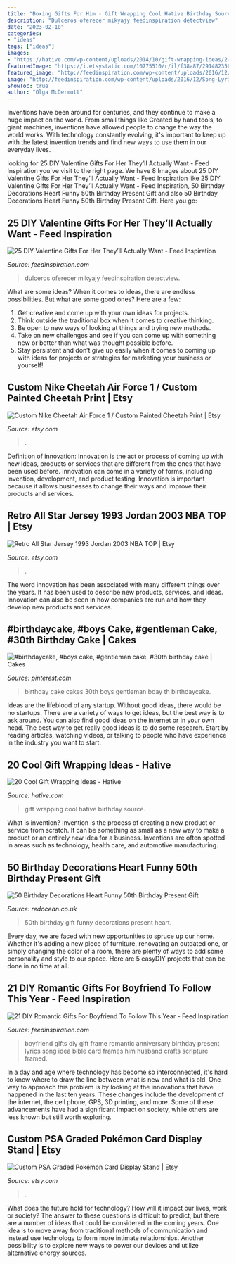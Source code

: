 ```yaml
---
title: "Boxing Gifts For Him - Gift Wrapping Cool Hative Birthday Source"
description: "Dulceros oferecer mikyajy feedinspiration detectview"
date: "2023-02-10"
categories:
- "ideas"
tags: ["ideas"]
images:
- "https://hative.com/wp-content/uploads/2014/10/gift-wrapping-ideas/2-cool-gift-wrapping-ideas.jpg"
featuredImage: "https://i.etsystatic.com/10775510/r/il/f38a87/2914823566/il_1588xN.2914823566_ch3e.jpg"
featured_image: "http://feedinspiration.com/wp-content/uploads/2016/12/Song-Lyrics-Picture-Frame.jpg"
image: "http://feedinspiration.com/wp-content/uploads/2016/12/Song-Lyrics-Picture-Frame.jpg"
ShowToc: true
author: "Olga McDermott"
---
```



Inventions have been around for centuries, and they continue to make a huge impact on the world. From small things like Created by hand tools, to giant machines, inventions have allowed people to change the way the world works. With technology constantly evolving, it's important to keep up with the latest invention trends and find new ways to use them in our everyday lives.

	

		
looking for 25 DIY Valentine Gifts For Her They’ll Actually Want - Feed Inspiration you've visit to the right page. We have 8 Images about 25 DIY Valentine Gifts For Her They’ll Actually Want - Feed Inspiration like 25 DIY Valentine Gifts For Her They’ll Actually Want - Feed Inspiration, 50 Birthday Decorations Heart Funny 50th Birthday Present Gift and also 50 Birthday Decorations Heart Funny 50th Birthday Present Gift. Here you go:
		
    
## 25 DIY Valentine Gifts For Her They’ll Actually Want - Feed Inspiration

<img loading=lazy src="https://www.feedinspiration.com/wp-content/uploads/2016/12/DIY-Valentine-Day-Gift-For-Her.jpg" onerror="this.onerror=null;this.src='https://tse1.mm.bing.net/th?id=OIP.rr4B09CrsZU28mAC1q2g0AHaLH&amp;pid=15.1';" alt="25 DIY Valentine Gifts For Her They’ll Actually Want - Feed Inspiration">

_Source: feedinspiration.com_

>dulceros oferecer mikyajy feedinspiration detectview. 

	

What are some ideas?
When it comes to ideas, there are endless possibilities. But what are some good ones? Here are a few: 
1. Get creative and come up with your own ideas for projects.
2. Think outside the traditional box when it comes to creative thinking.
3. Be open to new ways of looking at things and trying new methods.
4. Take on new challenges and see if you can come up with something new or better than what was thought possible before. 
5. Stay persistent and don’t give up easily when it comes to coming up with ideas for projects or strategies for marketing your business or yourself!

    
## Custom Nike Cheetah Air Force 1 / Custom Painted Cheetah Print | Etsy

<img loading=lazy src="https://i.etsystatic.com/10775510/r/il/f38a87/2914823566/il_1588xN.2914823566_ch3e.jpg" onerror="this.onerror=null;this.src='https://tse2.mm.bing.net/th?id=OIP.afkyw3VN4OTMYM-rp7VEgQHaJ3&amp;pid=15.1';" alt="Custom Nike Cheetah Air Force 1 / Custom Painted Cheetah Print | Etsy">

_Source: etsy.com_

>. 

	

Definition of innovation:
Innovation is the act or process of coming up with new ideas, products or services that are different from the ones that have been used before. Innovation can come in a variety of forms, including invention, development, and product testing. Innovation is important because it allows businesses to change their ways and improve their products and services.

    
## Retro All Star Jersey 1993 Jordan 2003 NBA TOP | Etsy

<img loading=lazy src="https://i.etsystatic.com/26520247/r/il/36e1da/3124457809/il_1588xN.3124457809_gtm2.jpg" onerror="this.onerror=null;this.src='https://tse3.mm.bing.net/th?id=OIP.coQfFqZTszoqM3M7LYhiZgHaJ3&amp;pid=15.1';" alt="Retro All Star Jersey 1993 Jordan 2003 NBA TOP | Etsy">

_Source: etsy.com_

>. 

	

The word innovation has been associated with many different things over the years. It has been used to describe new products, services, and ideas. Innovation can also be seen in how companies are run and how they develop new products and services.

    
## #birthdaycake, #boys Cake, #gentleman Cake, #30th Birthday Cake | Cakes

<img loading=lazy src="https://i.pinimg.com/736x/29/be/fa/29befa21f64c872b14f47c87b8a42a1b--men-cake-th-birthday-cakes.jpg" onerror="this.onerror=null;this.src='https://tse1.mm.bing.net/th?id=OIP.s0vysXNdapw7SlPv7s2BVwDYEg&amp;pid=15.1';" alt="#birthdaycake, #boys cake, #gentleman cake, #30th birthday cake | Cakes">

_Source: pinterest.com_

>birthday cake cakes 30th boys gentleman bday th birthdaycake. 

	

Ideas are the lifeblood of any startup. Without good ideas, there would be no startups. There are a variety of ways to get ideas, but the best way is to ask around. You can also find good ideas on the internet or in your own head. The best way to get really good ideas is to do some research. Start by reading articles, watching videos, or talking to people who have experience in the industry you want to start.

    
## 20 Cool Gift Wrapping Ideas - Hative

<img loading=lazy src="https://hative.com/wp-content/uploads/2014/10/gift-wrapping-ideas/2-cool-gift-wrapping-ideas.jpg" onerror="this.onerror=null;this.src='https://tse4.mm.bing.net/th?id=OIP.iX8UAdzo3q4mvijwzBCFEwHaKX&amp;pid=15.1';" alt="20 Cool Gift Wrapping Ideas - Hative">

_Source: hative.com_

>gift wrapping cool hative birthday source. 

	

What is invention?
Invention is the process of creating a new product or service from scratch. It can be something as small as a new way to make a product or an entirely new idea for a business. Inventions are often spotted in areas such as technology, health care, and automotive manufacturing.

    
## 50 Birthday Decorations Heart Funny 50th Birthday Present Gift

<img loading=lazy src="https://www.redocean.co.uk/image/cache/products/13912/image07_2000-1500x1500.jpg" onerror="this.onerror=null;this.src='https://tse2.mm.bing.net/th?id=OIP.7PEaulD6aqEMKQJCYfy-6QHaHa&amp;pid=15.1';" alt="50 Birthday Decorations Heart Funny 50th Birthday Present Gift">

_Source: redocean.co.uk_

>50th birthday gift funny decorations present heart. 

	

Every day, we are faced with new opportunities to spruce up our home. Whether it's adding a new piece of furniture, renovating an outdated one, or simply changing the color of a room, there are plenty of ways to add some personality and style to our space. Here are 5 easyDIY projects that can be done in no time at all.

    
## 21 DIY Romantic Gifts For Boyfriend To Follow This Year - Feed Inspiration

<img loading=lazy src="http://feedinspiration.com/wp-content/uploads/2016/12/Song-Lyrics-Picture-Frame.jpg" onerror="this.onerror=null;this.src='https://tse2.mm.bing.net/th?id=OIP.ftPEk70mg4zsrQp5fRsTtAHaJ4&amp;pid=15.1';" alt="21 DIY Romantic Gifts For Boyfriend To Follow This Year - Feed Inspiration">

_Source: feedinspiration.com_

>boyfriend gifts diy gift frame romantic anniversary birthday present lyrics song idea bible card frames him husband crafts scripture framed. 

	

In a day and age where technology has become so interconnected, it's hard to know where to draw the line between what is new and what is old. One way to approach this problem is by looking at the innovations that have happened in the last ten years. These changes include the development of the internet, the cell phone, GPS, 3D printing, and more. Some of these advancements have had a significant impact on society, while others are less known but still worth exploring.

    
## Custom PSA Graded Pokémon Card Display Stand | Etsy

<img loading=lazy src="https://i.etsystatic.com/27077493/r/il/16077d/3194723853/il_1588xN.3194723853_jhxm.jpg" onerror="this.onerror=null;this.src='https://tse2.mm.bing.net/th?id=OIP.Ogo3oKfxoewB-r30Ukn0kQHaJ3&amp;pid=15.1';" alt="Custom PSA Graded Pokémon Card Display Stand | Etsy">

_Source: etsy.com_

>. 

	

What does the future hold for technology? How will it impact our lives, work or society? The answer to these questions is difficult to predict, but there are a number of ideas that could be considered in the coming years. One idea is to move away from traditional methods of communication and instead use technology to form more intimate relationships. Another possibility is to explore new ways to power our devices and utilize alternative energy sources.

